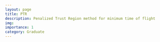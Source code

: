 ```yaml
---
layout: page
title: PTR
description: Penalized Trust Region method for minimum time of flight
img: 
importance: 1
category: Graduate
---
```



